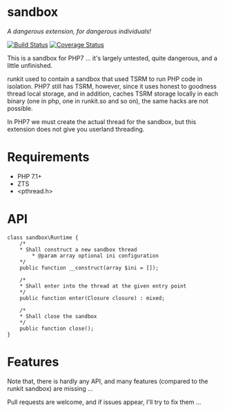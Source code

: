 sandbox
=======
*A dangerous extension, for dangerous individuals!*

[![Build Status](https://travis-ci.org/krakjoe/sandbox.svg?branch=master)](https://travis-ci.org/krakjoe/sandbox)
[![Coverage Status](https://coveralls.io/repos/github/krakjoe/sandbox/badge.svg?branch=master)](https://coveralls.io/github/krakjoe/sandbox?branch=master)

This is a sandbox for PHP7 ... it's largely untested, quite dangerous, and a little unfinished.

runkit used to contain a sandbox that used TSRM to run PHP code in isolation. PHP7 still has TSRM, however, since it uses honest to goodness thread local storage, and in addition, caches TSRM storage locally in each binary (one in php, one in runkit.so and so on), the same hacks are not possible.

In PHP7 we must create the actual thread for the sandbox, but this extension does not give you userland threading.

Requirements
============

  * PHP 7.1+
  * ZTS
  * <pthread.h>

API
===

```
class sandbox\Runtime {
	/*
	* Shall construct a new sandbox thread
        * @param array optional ini configuration
	*/
	public function __construct(array $ini = []);
	
	/*
	* Shall enter into the thread at the given entry point
	*/
	public function enter(Closure closure) : mixed;

	/*
	* Shall close the sandbox
	*/
	public function close();
}
```

Features
========

Note that, there is hardly any API, and many features (compared to the runkit sandbox) are missing ...

Pull requests are welcome, and if issues appear, I'll try to fix them ...
